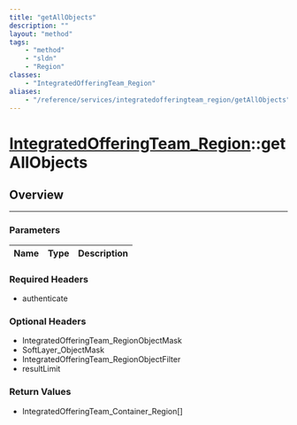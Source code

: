 ```yaml
---
title: "getAllObjects"
description: ""
layout: "method"
tags:
    - "method"
    - "sldn"
    - "Region"
classes:
    - "IntegratedOfferingTeam_Region"
aliases:
    - "/reference/services/integratedofferingteam_region/getAllObjects"
---
```

# [IntegratedOfferingTeam_Region](/reference/services/IntegratedOfferingTeam_Region)::getAllObjects




## Overview 


-----

### Parameters 
|Name | Type | Description |
| --- | --- | --- |


### Required Headers
* authenticate


### Optional Headers
* IntegratedOfferingTeam_RegionObjectMask
* SoftLayer_ObjectMask
* IntegratedOfferingTeam_RegionObjectFilter
* resultLimit

### Return Values
* IntegratedOfferingTeam_Container_Region[]




